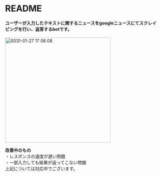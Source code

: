 # README

#### ユーザーが入力したテキストに関するニュースをgoogleニュースにてスクレイピングを行い、返答するbotです。

<img width="343" alt="0031-01-27 17 08 08" src="https://user-images.githubusercontent.com/42114092/51798475-42842880-2256-11e9-97cb-38a05ea448e9.png">

__改善中のもの__  
・レスポンスの速度が遅い問題  
・一部入力しても結果が返ってこない問題  
上記については対応中でございます。
